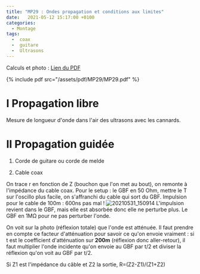 ```yaml
---
title: "MP29 : Ondes propagation et conditions aux limites"
date:   2021-05-12 15:17:00 +0100
categories:
  - Montage
tags:
  -  coax
  -  guitare
  -  Ultrasons
---
```

Calculs et photo : [Lien du PDF](/assets/pdf/MP29/MP29.pdf)

{% include pdf src="/assets/pdf/MP29/MP29.pdf" %}

# I Propagation libre

Mesure de longueur d'onde dans l'air des ultrasons avec les cannards.

# II Propagation guidée
1) Corde de guitare ou corde de melde

2) Cable coax 

On trace r en fonction de Z (bouchon que l'on met au bout), on remonte à l'impédance du cable coax. Pour le setup : le GBF en 50 Ohm, mettre le T sur l'oscillo plus facile, on s'affranchi du cable qui sort du GBF. Impulsion pour le cable de 100m : 600ns pas mal ! ![20210531_150914](https://user-images.githubusercontent.com/75570108/120198433-5a9f5480-c222-11eb-8645-70bdfd5e0b46.jpg)
L'impulsion revient dans le GBF, mais elle est absorbée donc elle ne perturbe plus. Le GBF en 1M&Omega; pour ne pas perturber l'onde.

On voit sur la photo (réflexion totale) que l'onde est atténuée. Il faut prendre en compte ce facteur d'atténuation pour savoir ce qu'on envoie vraiment : si t est le coefficient d'atténuation sur **200m** (réflexion donc aller-retour), il faut multiplier l'onde incidente qu'on envoie au GBF par t/2 et diviser la réflexion qu'on voit au GBF par t/2. 

Si Z1 est l'impédance du câble et Z2 la sortie, R=(Z2-Z1)/(Z1+Z2)
